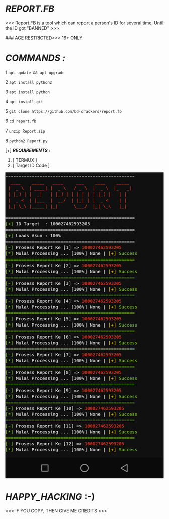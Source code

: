 # ___REPORT.FB___
<<< Report.FB is a tool which can report a person's ID for several time, Until the ID got "BANNED" >>>

<color Red> ### AGE RESTRICTED>>> 16+ ONLY <color/>

# ___COMMANDS :___

1 `apt update && apt upgrade`

2 `apt install python2`

3 `apt install python`

4 `apt install git`

5 `git clone https://github.com/bd-crackers/report.fb`

6 `cd report.fb`

7 `unzip Report.zip`

8 `python2 Report.py`

[+] ___REQUIREMENTS :___

1. [ TERMUX ]
2. [ Target ID Code ]

<Img src="/Report.png">

# ___HAPPY_HACKING___ :-)

<<< IF YOU COPY, THEN GIVE ME CREDITS >>>
